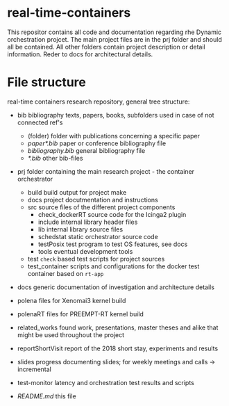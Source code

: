# real-time-containers #

This repositor contains all code and documentation regarding rhe Dynamic orchestration projcet.
The main project files are in the prj folder and should all be contained.
All other folders contain project description or detail information. Reder to docs for architectural details.

# File structure #

real-time containers research repository, general tree structure:

* bib bibliography texts, papers, books, subfolders used in case of not connected ref's
  * (folder) folder with publications concerning a specific paper
  * _paper*.bib_ paper or conference bibliography file
  * _bibliography.bib_ general bibliography file
  * _*.bib_ other bib-files

* prj folder containing the main research project - the container orchestrator
  * build build output for project make
  * docs project docutmentation and instructions
  * src source files of the different project components
    * check_dockerRT source code for the Icinga2 plugin
    * include internal library header files
    * lib internal library source files
	* schedstat static orchestrator source code
    * testPosix test program to test OS features, see docs
    * tools eventual development tools
  * test `check` based test scripts for project sources
  * test_container scripts and configurations for the docker test container based on `rt-app`

* docs generic documentation of investigation and architecture details
* polena files for Xenomai3 kernel build
* polenaRT files for PREEMPT-RT kernel build
* related_works found work, presentations, master theses and alike that might be used throughout the project
* reportShortVisit report of the 2018 short stay, experiments and results
* slides progress documenting slides; for weekly meetings and calls -> incremental
* test-monitor latency and orchestration test results and scripts

* _README.md_ this file

